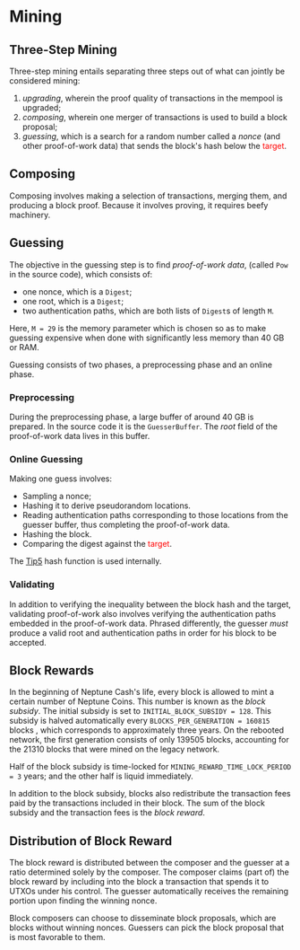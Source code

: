 # Mining

## Three-Step Mining

Three-step mining entails separating three steps out of what can jointly be considered mining:
 1. *upgrading*, wherein the proof quality of transactions in the mempool is upgraded;
 2. *composing*, wherein one merger of transactions is used to build a block proposal;
 3. *guessing*, which is a search for a random number called a *nonce* (and other proof-of-work data) that sends the block's hash below the <span  style="color:red">target</span>.

## Composing

Composing involves making a selection of transactions, merging them, and producing a block proof. Because it involves proving, it requires beefy machinery.

## Guessing

The objective in the guessing step is to find *proof-of-work data*, (called `Pow` in the source code), which consists of:
 - one nonce, which is a `Digest`;
 - one root, which is a `Digest`;
 - two authentication paths, which are both lists of `Digest`s of length `M`.

Here, `M = 29` is the memory parameter which is chosen so as to make guessing expensive when done with significantly less memory than 40 GB or RAM.

Guessing consists of two phases, a preprocessing phase and an online phase.

### Preprocessing

During the preprocessing phase, a large buffer of around 40 GB is prepared. In the source code it is the `GuesserBuffer`. The *root* field of the proof-of-work data lives in this buffer.

### Online Guessing

Making one guess involves:
 - Sampling a nonce;
 - Hashing it to derive pseudorandom locations.
 - Reading authentication paths corresponding to those locations from the guesser buffer, thus completing the proof-of-work data.
 - Hashing the block.
 - Comparing the digest against the <span  style="color:red">target</span>.

The [Tip5](https://eprint.iacr.org/2023/107) hash function is used internally.

### Validating

In addition to verifying the inequality between the block hash and the target, validating proof-of-work also involves verifying the authentication paths embedded in the proof-of-work data. Phrased differently, the guesser *must* produce a valid root and authentication paths in order for his block to be accepted.

## Block Rewards

In the beginning of Neptune Cash's life, every block is allowed to mint a certain number of Neptune Coins. This number is known as the *block subsidy*. The initial subsidy is set to `INITIAL_BLOCK_SUBSIDY = 128`. This subsidy is halved automatically every `BLOCKS_PER_GENERATION = 160815` blocks , which corresponds to approximately three years. On the rebooted network, the first generation consists of only 139505 blocks, accounting for the 21310 blocks that were mined on the legacy network.

Half of the block subsidy is time-locked for `MINING_REWARD_TIME_LOCK_PERIOD = 3` years; and the other half is liquid immediately.

In addition to the block subsidy, blocks also redistribute the transaction fees paid by the transactions included in their block. The sum of the block subsidy and the transaction fees is the *block reward*.

## Distribution of Block Reward

The block reward is distributed between the composer and the guesser at a ratio determined solely by the composer. The composer claims (part of) the block reward by including into the block a transaction that spends it to UTXOs under his control. The guesser automatically receives the remaining portion upon finding the winning nonce.

Block composers can choose to disseminate block proposals, which are blocks without winning nonces. Guessers can pick the block proposal that is most favorable to them.
